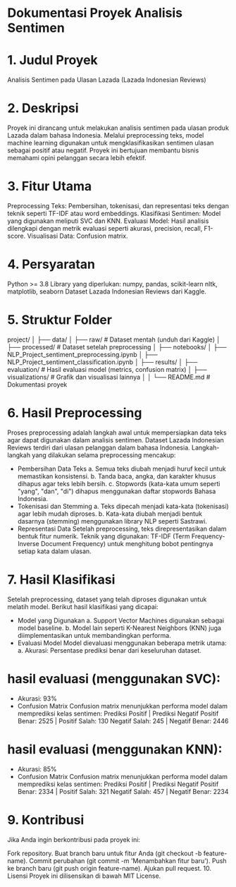 # Dokumentasi Proyek Analisis Sentimen
# 1. Judul Proyek
Analisis Sentimen pada Ulasan Lazada (Lazada Indonesian Reviews)

# 2. Deskripsi
Proyek ini dirancang untuk melakukan analisis sentimen pada ulasan produk Lazada dalam bahasa Indonesia. Melalui preprocessing teks, model machine learning digunakan untuk mengklasifikasikan sentimen ulasan sebagai positif atau negatif. Proyek ini bertujuan membantu bisnis memahami opini pelanggan secara lebih efektif.

# 3. Fitur Utama
Preprocessing Teks: Pembersihan, tokenisasi, dan representasi teks dengan teknik seperti TF-IDF atau word embeddings.
Klasifikasi Sentimen: Model yang digunakan meliputi SVC dan KNN.
Evaluasi Model: Hasil analisis dilengkapi dengan metrik evaluasi seperti akurasi, precision, recall, F1-score.
Visualisasi Data: Confusion matrix.

# 4. Persyaratan
Python >= 3.8
Library yang diperlukan:
numpy, pandas, scikit-learn
nltk, matplotlib, seaborn
Dataset Lazada Indonesian Reviews dari Kaggle.

# 5. Struktur Folder
project/
│
├── data/
│   ├── raw/          # Dataset mentah (unduh dari Kaggle)
│   ├── processed/    # Dataset setelah preprocessing
│
├── notebooks/
│   ├── NLP_Project_sentiment_preprocessing.ipynb
│   ├── NLP_Project_sentiment_classification.ipynb
│
├── results/
│   ├── evaluation/   # Hasil evaluasi model (metrics, confusion matrix)
│   ├── visualizations/ # Grafik dan visualisasi lainnya
│
│
└── README.md         # Dokumentasi proyek

# 6. Hasil Preprocessing
Proses preprocessing adalah langkah awal untuk mempersiapkan data teks agar dapat digunakan dalam analisis sentimen. Dataset Lazada Indonesian Reviews terdiri dari ulasan pelanggan dalam bahasa Indonesia. Langkah-langkah yang dilakukan selama preprocessing mencakup:
-  Pembersihan Data Teks
    a. Semua teks diubah menjadi huruf kecil untuk memastikan konsistensi.
    b. Tanda baca, angka, dan karakter khusus dihapus agar teks lebih bersih.
    c. Stopwords (kata-kata umum seperti "yang", "dan", "di") dihapus menggunakan daftar stopwords Bahasa Indonesia.
-  Tokenisasi dan Stemming
    a. Teks dipecah menjadi kata-kata (tokenisasi) agar lebih mudah diproses.
    b. Kata-kata diubah menjadi bentuk dasarnya (stemming) menggunakan library NLP seperti Sastrawi.
-  Representasi Data
Setelah preprocessing, teks direpresentasikan dalam bentuk fitur numerik. Teknik yang digunakan:
TF-IDF (Term Frequency-Inverse Document Frequency) untuk menghitung bobot pentingnya setiap kata dalam ulasan.

# 7. Hasil Klasifikasi
Setelah preprocessing, dataset yang telah diproses digunakan untuk melatih model. Berikut hasil klasifikasi yang dicapai:
-  Model yang Digunakan
    a. Support Vector Machines digunakan sebagai model baseline.
    b. Model lain seperti K-Nearest Neighbors (KNN) juga diimplementasikan untuk membandingkan performa.
-  Evaluasi Model
Model dievaluasi menggunakan beberapa metrik utama:
  a. Akurasi: Persentase prediksi benar dari keseluruhan dataset.

# hasil evaluasi (menggunakan SVC):
-  Akurasi: 93%
-  Confusion Matrix
    Confusion matrix menunjukkan performa model dalam memprediksi kelas sentimen:
      Prediksi Positif    | Prediksi Negatif
      Positif Benar: 2525 | Positif Salah: 130
      Negatif Salah: 245  | Negatif Benar: 2446

# hasil evaluasi (menggunakan KNN):
-  Akurasi: 85%
-  Confusion Matrix
    Confusion matrix menunjukkan performa model dalam memprediksi kelas sentimen:
      Prediksi Positif    | Prediksi Negatif
      Positif Benar: 2334 | Positif Salah: 321
      Negatif Salah: 457  | Negatif Benar: 2234


# 9. Kontribusi
Jika Anda ingin berkontribusi pada proyek ini:

Fork repository.
Buat branch baru untuk fitur Anda (git checkout -b feature-name).
Commit perubahan (git commit -m 'Menambahkan fitur baru').
Push ke branch baru (git push origin feature-name).
Ajukan pull request.
10. Lisensi
Proyek ini dilisensikan di bawah MIT License.

